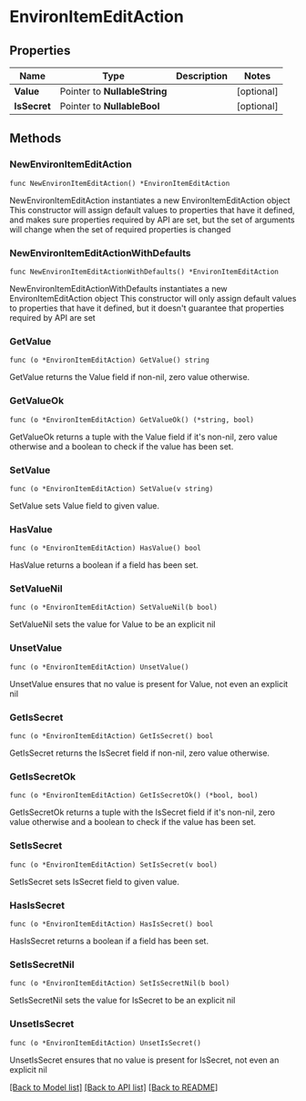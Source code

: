 # EnvironItemEditAction

## Properties

Name | Type | Description | Notes
------------ | ------------- | ------------- | -------------
**Value** | Pointer to **NullableString** |  | [optional] 
**IsSecret** | Pointer to **NullableBool** |  | [optional] 

## Methods

### NewEnvironItemEditAction

`func NewEnvironItemEditAction() *EnvironItemEditAction`

NewEnvironItemEditAction instantiates a new EnvironItemEditAction object
This constructor will assign default values to properties that have it defined,
and makes sure properties required by API are set, but the set of arguments
will change when the set of required properties is changed

### NewEnvironItemEditActionWithDefaults

`func NewEnvironItemEditActionWithDefaults() *EnvironItemEditAction`

NewEnvironItemEditActionWithDefaults instantiates a new EnvironItemEditAction object
This constructor will only assign default values to properties that have it defined,
but it doesn't guarantee that properties required by API are set

### GetValue

`func (o *EnvironItemEditAction) GetValue() string`

GetValue returns the Value field if non-nil, zero value otherwise.

### GetValueOk

`func (o *EnvironItemEditAction) GetValueOk() (*string, bool)`

GetValueOk returns a tuple with the Value field if it's non-nil, zero value otherwise
and a boolean to check if the value has been set.

### SetValue

`func (o *EnvironItemEditAction) SetValue(v string)`

SetValue sets Value field to given value.

### HasValue

`func (o *EnvironItemEditAction) HasValue() bool`

HasValue returns a boolean if a field has been set.

### SetValueNil

`func (o *EnvironItemEditAction) SetValueNil(b bool)`

 SetValueNil sets the value for Value to be an explicit nil

### UnsetValue
`func (o *EnvironItemEditAction) UnsetValue()`

UnsetValue ensures that no value is present for Value, not even an explicit nil
### GetIsSecret

`func (o *EnvironItemEditAction) GetIsSecret() bool`

GetIsSecret returns the IsSecret field if non-nil, zero value otherwise.

### GetIsSecretOk

`func (o *EnvironItemEditAction) GetIsSecretOk() (*bool, bool)`

GetIsSecretOk returns a tuple with the IsSecret field if it's non-nil, zero value otherwise
and a boolean to check if the value has been set.

### SetIsSecret

`func (o *EnvironItemEditAction) SetIsSecret(v bool)`

SetIsSecret sets IsSecret field to given value.

### HasIsSecret

`func (o *EnvironItemEditAction) HasIsSecret() bool`

HasIsSecret returns a boolean if a field has been set.

### SetIsSecretNil

`func (o *EnvironItemEditAction) SetIsSecretNil(b bool)`

 SetIsSecretNil sets the value for IsSecret to be an explicit nil

### UnsetIsSecret
`func (o *EnvironItemEditAction) UnsetIsSecret()`

UnsetIsSecret ensures that no value is present for IsSecret, not even an explicit nil

[[Back to Model list]](../README.md#documentation-for-models) [[Back to API list]](../README.md#documentation-for-api-endpoints) [[Back to README]](../README.md)


